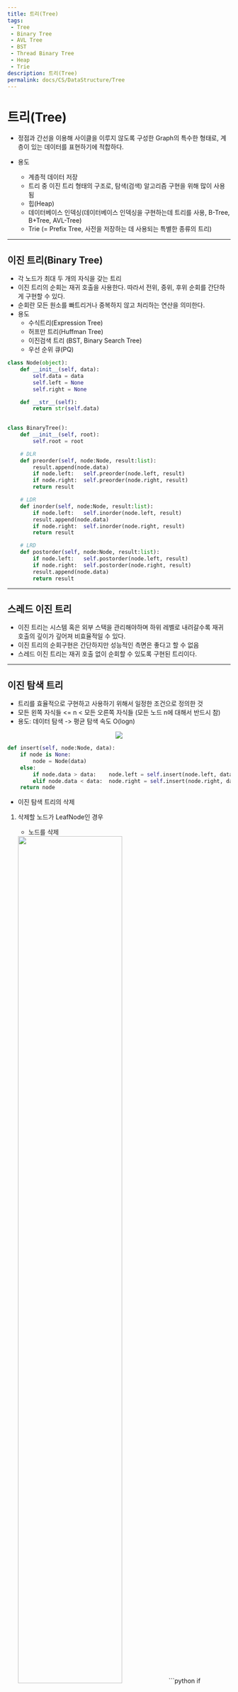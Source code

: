 ```yaml
---
title: 트리(Tree)
tags: 
 - Tree
 - Binary Tree
 - AVL Tree
 - BST
 - Thread Binary Tree
 - Heap
 - Trie
description: 트리(Tree)
permalink: docs/CS/DataStructure/Tree
---
```


# 트리(Tree)

- 정점과 간선을 이용해 사이클을 이루지 않도록 구성한 Graph의 특수한 형태로, 계층이 있는 데이터를 표현하기에 적합하다.

- 용도
    - 계층적 데이터 저장
    - 트리 중 이진 트리 형태의 구조로, 탐색(검색) 알고리즘 구현을 위해 많이 사용됨 
    - 힙(Heap) 
    - 데이터베이스 인덱싱(데이터베이스 인덱싱을 구현하는데 트리를 사용, B-Tree, B+Tree, AVL-Tree)
    - Trie (= Prefix Tree, 사전을 저장하는 데 사용되는 특별한 종류의 트리)

---
## 이진 트리(Binary Tree)
- 각 노드가 최대 두 개의 자식을 갖는 트리
- 이진 트리의 순회는 재귀 호출을 사용한다. 따라서 전위, 중위, 후위 순회를 간단하게 구현할 수 있다. 
- 순회란 모든 원소를 빠트리거나 중복하지 않고 처리하는 연산을 의미한다.
- 용도
    - 수식트리(Expression Tree)
    - 허프만 트리(Huffman Tree)
    - 이진검색 트리 (BST, Binary Search Tree)
    - 우선 순위 큐(PQ)
    
```python
class Node(object):
    def __init__(self, data):
        self.data = data
        self.left = None
        self.right = None

    def __str__(self):
        return str(self.data)
        

class BinaryTree():
    def __init__(self, root):
        self.root = root

    # DLR
    def preorder(self, node:Node, result:list):
        result.append(node.data)
        if node.left:   self.preorder(node.left, result)
        if node.right:  self.preorder(node.right, result)
        return result

    # LDR
    def inorder(self, node:Node, result:list):
        if node.left:   self.inorder(node.left, result)
        result.append(node.data)
        if node.right:  self.inorder(node.right, result)
        return result

    # LRD
    def postorder(self, node:Node, result:list):
        if node.left:   self.postorder(node.left, result)
        if node.right:  self.postorder(node.right, result)
        result.append(node.data)
        return result
```
---
## 스레드 이진 트리
- 이진 트리는 시스템 혹은 외부 스택을 관리해야하며 하위 레벨로 내려갈수록 재귀 호출의 깊이가 깊어져 비효율적일 수 있다.
- 이진 트리의 순회구현은 간단하지만 성능적인 측면은 좋다고 할 수 없음
- 스레드 이진 트리는 재귀 호출 없이 순회할 수 있도록 구현된 트리이다.

---
## 이진 탐색 트리
- 트리를 효율적으로 구현하고 사용하기 위해서 일정한 조건으로 정의한 것
- 모든 왼쪽 자식들 <= n < 모든 오른쪽 자식들 (모든 노드 n에 대해서 반드시 참)
- 용도: 데이터 탐색 -> 평균 탐색 속도 O(logn)

<center><img src='https://blog.penjee.com/wp-content/uploads/2015/11/binary-search-tree-sorted-array-animation.gif'></center>

```python
def insert(self, node:Node, data):
    if node is None:
        node = Node(data)
    else:
        if node.data > data:    node.left = self.insert(node.left, data)
        elif node.data < data:  node.right = self.insert(node.right, data)
    return node
```

- 이진 탐색 트리의 삭제

1. 삭제할 노드가 LeafNode인 경우
    - 노드를 삭제
    <img src='https://img1.daumcdn.net/thumb/R1280x0/?scode=mtistory2&fname=https%3A%2F%2Fblog.kakaocdn.net%2Fdn%2FeudyFG%2Fbtq2GXflqdC%2FTvIXkjTgEWoVoyvOv4xQN1%2Fimg.png' width='70%'>
    ```python
    if self.current_node.left == None and self.current_noderight == None:
        if value < self.parent.value:
            self.parent.left = None
        else:
            self.parent.right = None
    ```

2. 삭제할 노드의 자식이 하나인 경우
    - 노드를 삭제하고 자식 노드를 삭제된 노드의 부모에 직접 연결
    <img src='https://img1.daumcdn.net/thumb/R1280x0/?scode=mtistory2&fname=https%3A%2F%2Fblog.kakaocdn.net%2Fdn%2Fd9YABr%2Fbtq2y4HJBqp%2FDbafbadT1SL5WSnKO6AFLK%2Fimg.png' width='70%'>

3. 삭제할 노드의 자식이 둘인 경우
    <img src='https://img1.daumcdn.net/thumb/R1280x0/?scode=mtistory2&fname=https%3A%2F%2Fblog.kakaocdn.net%2Fdn%2FkYDgz%2Fbtq2BCDKWPR%2FT5wAjm1PwyAAKq9NNYctV0%2Fimg.png' width='70%'>

---
## AVL 트리
- 편향트리를 해결하기 위한 것
- 이진 탐색 트리는 좌우 균형이 잘 맞으면 탐색 성능이 높아진다.
- AVL 트리는 각 노드의 왼쪽 서브 트리의 높이와 오른쪽 서브 트리의 높이를 비교하여 트리의 균형을 조절
- BF = hL-hR (왼쪽 서브트리 높이에서 오른쪽 서브트리를 뺀 값)

<center><img src='https://mblogthumb-phinf.pstatic.net/MjAxNzA3MzBfMTcx/MDAxNTAxMzUyNzY0NDU1.qcfo5s1QBTAyzd-AcnBqo0t0cPsAdimQNtzWxDfdpoUg.XELErDPsGEIXtnYmmEMdmks_p689jXplNJDgiwdu6P0g.PNG.dhdh6190/AVL14.png?type=w800' width='60%'></center>

---
## Heap
- 노드중에서 키값이 가장 큰 노드나 가장 작은 노드를 찾기 위해 만든 자료구조
- 최소힙(Min Heap), 최대힙(Max Heap)

---
## 트라이(Trie, 접두사 트리 = Prefix Tree)
- 각 노드의 문자를 저장하는 자료구조
- 트리를 아래쪽으로 순회하면 단어가 나온다.
- 접두사를 빠르게 찾아보기 위한 방식, 모든 언어를 트라이에 저장해 놓는 방식
- 유효한 단어 집합을 이용하는 문제들을 최적화 할 수 있음

